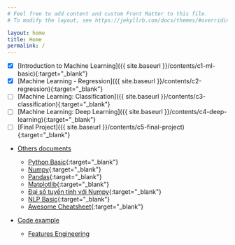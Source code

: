 ```yaml
---
# Feel free to add content and custom Front Matter to this file.
# To modify the layout, see https://jekyllrb.com/docs/themes/#overriding-theme-defaults

layout: home
title: Home
permalink: /
---
```

- [x] [Introduction to Machine Learning]({{ site.baseurl }}/contents/c1-ml-basic){:target="_blank"}
- [x] [Machine Learning - Regression]({{ site.baseurl }}/contents/c2-regression){:target="_blank"}
- [ ] [Machine Learning: Classification]({{ site.baseurl }}/contents/c3-classification){:target="_blank"}
- [ ] [Machine Learning: Deep Learning]({{ site.baseurl }}/contents/c4-deep-learning){:target="_blank"}
- [ ] [Final Project]({{ site.baseurl }}/contents/c5-final-project){:target="_blank"}
  
- [Others documents](#)
  - [Python Basic](contents/python-basic.html){:target="_blank"}
  - [Numpy](contents/numpy.html){:target="_blank"}
  - [Pandas](contents/pandas.html){:target="_blank"}
  - [Matplotlib](contents/matplotlib.html){:target="_blank"}
  - [Đại số tuyến tính với Numpy](contents/daisotuyentinh_numpy.html){:target="_blank"}
  - [NLP Basic](contents/nlp-basic/nlp-basic.html){:target="_blank"}
  - [Awesome Cheatsheet](contents/awesome-cheatsheet/awesome-cheatsheet-night.html){:target="_blank"}


- [Code example](#)
  - [Features Engineering](contents/1-feature-engineering.html)
  